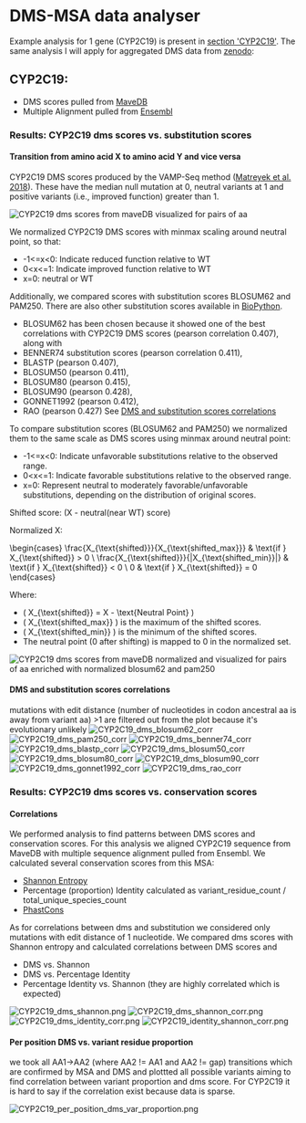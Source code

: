 # DMS-MSA data analyser
Example analysis for 1 gene (CYP2C19) is present in [section 'CYP2C19'](#cyp2c19). The same analysis I will apply for aggregated DMS data from [zenodo](https://zenodo.org/records/11201737):

## CYP2C19:

- DMS scores pulled from [MaveDB](https://www.mavedb.org/score-sets/urn:mavedb:00001199-a-1)
- Multiple Alignment pulled from [Ensembl](https://www.ensembl.org/Homo_sapiens/Gene/Compara_Ortholog?db=core;g=ENSG00000165841;r=10:94762681-94855547)

### Results: CYP2C19 dms scores vs. substitution scores
#### Transition from amino acid X to amino acid Y and vice versa
CYP2C19 DMS scores produced by the VAMP-Seq method ([Matreyek et al. 2018](https://www.nature.com/articles/s41588-018-0122-z)). These have the median null mutation at 0, neutral variants at 1 and positive variants (i.e., improved function) greater than 1.

![CYP2C19 dms scores from maveDB visualized for pairs of aa](images/CYP2C19_dms_aa1_to_aa2.png)

We normalized CYP2C19 DMS scores with minmax scaling around neutral point, so that:
- -1<=x<0: Indicate reduced function relative to WT
- 0<x<=1: Indicate improved function relative to WT
- x=0: neutral or WT

Additionally, we compared scores with substitution scores BLOSUM62 and PAM250. There are also other substitution scores available in [BioPython](https://github.com/biopython/biopython/tree/master/Bio/Align/substitution_matrices/data). 
- BLOSUM62 has been chosen because it showed one of the best correlations with CYP2C19 DMS scores (pearson correlation 0.407), along with 
- BENNER74 substitution scores (pearson correlation 0.411), 
- BLASTP (pearson 0.407), 
- BLOSUM50 (pearson 0.411),
- BLOSUM80 (pearson 0.415),
- BLOSUM90 (pearson 0.428),
- GONNET1992 (pearson 0.412),
- RAO (pearson 0.427)
See [DMS and substitution scores correlations](####dms-and-substitution-scores-correlations)

To compare substitution scores (BLOSUM62 and PAM250) we normalized them to the same scale as DMS scores using minmax around neutral point:
- -1<=x<0: Indicate unfavorable substitutions relative to the observed range.
- 0<x<=1: Indicate favorable substitutions relative to the observed range.
- x=0: Represent neutral to moderately favorable/unfavorable substitutions, depending on the distribution of original scores.
  
Shifted score: (X - neutral(near WT) score)

Normalized X:

\begin{cases} 
\frac{X_{\text{shifted}}}{X_{\text{shifted\_max}}} & \text{if } X_{\text{shifted}} > 0 \\
\frac{X_{\text{shifted}}}{|X_{\text{shifted\_min}}|} & \text{if } X_{\text{shifted}} < 0 \\
0 & \text{if } X_{\text{shifted}} = 0
\end{cases}

Where:
- \( X_{\text{shifted}} = X - \text{Neutral Point} \)
- \( X_{\text{shifted\_max}} \) is the maximum of the shifted scores.
- \( X_{\text{shifted\_min}} \) is the minimum of the shifted scores.
- The neutral point (0 after shifting) is mapped to 0 in the normalized set.

![CYP2C19 dms scores from maveDB normalized and visualized for pairs of aa enriched with normalized blosum62 and pam250](images/CYP2C19_dms_blosum_pam_scaled.png)


#### DMS and substitution scores correlations
 mutations with edit distance (number of nucleotides in codon ancestral aa is away from variant aa) >1 are filtered out from the plot because it's evolutionary unlikely
 ![CYP2C19_dms_blosum62_corr](images/CYP2C19_dms_blosum62_corr.png)
 ![CYP2C19_dms_pam250_corr](images/CYP2C19_dms_pam250_corr.png)
 ![CYP2C19_dms_benner74_corr](images/CYP2C19_dms_benner74_corr.png)
 ![CYP2C19_dms_blastp_corr](images/CYP2C19_dms_blastp_corr.png)
 ![CYP2C19_dms_blosum50_corr](images/CYP2C19_dms_blosum50_corr.png)
 ![CYP2C19_dms_blosum80_corr](images/CYP2C19_dms_blosum80_corr.png)
 ![CYP2C19_dms_blosum90_corr](images/CYP2C19_dms_blosum90_corr.png)
 ![CYP2C19_dms_gonnet1992_corr](images/CYP2C19_dms_gonnet1992_corr.png)
 ![CYP2C19_dms_rao_corr](images/CYP2C19_dms_rao_corr.png)


### Results: CYP2C19 dms scores vs. conservation scores
#### Correlations
We performed analysis to find patterns between DMS scores and conservation scores. For this analysis we aligned CYP2C19 sequence from MaveDB with multiple sequence alignment pulled from Ensembl.
We calculated several conservation scores from this MSA:
- [Shannon Entropy](https://en.wikipedia.org/wiki/Entropy_(information_theory))
- Percentage (proportion) Identity calculated as variant_residue_count / total_unique_species_count
- [PhastCons]( https://github.com/CshlSiepelLab/phast)

As for correlations between dms and substitution we considered only mutations with edit distance of 1 nucleotide.
We compared dms scores with Shannon entropy and calculated correlations between DMS scores and
- DMS vs. Shannon
- DMS vs. Percentage Identity
- Percentage Identity vs. Shannon (they are highly correlated which is expected)

![CYP2C19_dms_shannon.png](images/CYP2C19_dms_shannon.png)
![CYP2C19_dms_shannon_corr.png](images/CYP2C19_dms_shannon_corr.png)
![CYP2C19_dms_identity_corr.png](images/CYP2C19_dms_identity_corr.png)
![CYP2C19_identity_shannon_corr.png](images/CYP2C19_identity_shannon_corr.png)

#### Per position DMS vs. variant residue proportion

we took all AA1->AA2 (where AA2 != AA1 and AA2 != gap) transitions which are confirmed by MSA and DMS and plottted all possible variants aiming to find correlation between variant proportion and dms score. For CYP2C19 it is hard to say if the correlation exist because data is sparse. 

![CYP2C19_per_position_dms_var_proportion.png](images/CYP2C19_per_position_dms_var_proportion.png)
